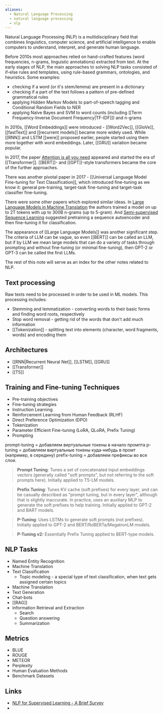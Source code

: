 ```yaml
---
aliases:
  - Natural Language Processing
  - natural language processing
  - nlp
---
```

Natural Language Processing (NLP) is a multidisciplinary field that combines linguistics, computer science, and artificial intelligence to enable computers to understand, interpret, and generate human language.

Before 2010s most approaches relied on hand-crafted features (word frequencies, n-grams, linguistic annotations) extracted from text. At the early stages of NLP, the main approaches to solving NLP tasks consisted of if-else rules and templates, using rule-based grammars, ontologies, and heuristics.
Some examples:
- checking if a word (or it's stem/lemma) are present in a dictionary
- checking if a part of the text follows a pattern of pre-defined grammatical rules
- applying Hidden Markov Models to part-of-speech tagging and Conditional Random Fields to NER
- applying Naïve Bayes and SVM to word counts (including [[Term Frequency-Inverse Document Frequency|TF-IDF]]) and n-grams

In 2010s, [[Word Embeddings]] were introduced - [[Word2Vec]], [[GloVe]], [[fastText]] and [[recurrent models]] became more widely used. While [[RNN]] and LSTM [[were]] proposed earlier, people started using them more together with word embeddings. Later, [[GRU]] variation became popular.

In 2017, the paper [Attention is all you need](https://arxiv.org/abs/1706.03762) appeared and started the era of [[Transformer]]. [[BERT]]- and [[GPT]]-style transformers became the core of the further approaches.

There was another pivotal paper in 2017 - [[Universal Language Model Fine-tuning for Text Classification]], which introduced fine-tuning as we know it: general pre-training, target-task fine-tuning and target-task classifier fine-tuning.

There were some other papers which explored similar ideas. In [Large Language Models in Machine Translation](https://aclanthology.org/D07-1090/) the authors trained a model on up to 2T tokens with up to 300B n-grams (up to 5-gram). And [Semi-supervised Sequence Learning](https://arxiv.org/abs/1511.01432) suggested pretraining a sequence autoencoder and then fine-tuning it for classification.

The appearance of [[Large Language Models]] was another significant step. The criteria of LLM can be vague, so even [[BERT]] can be called an LLM, but if by LLM we mean large models that can do a variety of tasks through prompting and without fine-tuning (or minimal fine-tuning), then GPT-2 or GPT-3 can be called the first LLMs.

The rest of this note will serve as an index for the other notes related to NLP.
## Text processing
Raw texts need to be processed in order to be used in ML models. This processing includes:
- Stemming and lemmatization - converting words to their basic forms and finding word roots, respectively
- Stop word removal - getting rid of the words that don't add much information
- [[Tokenization]] - splitting text into elements (character, word fragments, words) and encoding them

## Architectures
- [[RNN|Recurrent Neural Net]], [[LSTM]], [[GRU]]
- [[Transformer]]
- [[T5]]

## Training and Fine-tuning Techniques
- Pre-training objectives
- Fine-tuning strategies
- Instruction Learning
- Reinforcement Learning from Human Feedback (RLHF)
- Direct Preference Optimization (DPO)
- Tokenization
- Parameter Efficient Fine-tuning (LoRA, QLoRA, Prefix Tuning)
- Prompting

prompt-tuning = добавляем виртуальные токены в начало промпта p-tuning = добавляем виртуальные токены куда-нибудь в промт (например, в середину) prefix-tuning = добавляем префиксы во все слои.

> **Prompt Tuning**: Tunes a set of concatenated input embeddings vectors (generally called "soft prompts", but not referring to the soft prompts here). Initially applied to T5-LM models.

> **Prefix Tuning**: Tunes KV cache (soft prefixes) for every layer, and can be casually described as "prompt tuning, but in every layer", although that is slightly inaccurate. In practice, uses an auxiliary MLP to generate the soft prefixes to help training. Initially applied to GPT-2 and BART models.

> **P-Tuning**: Uses LSTMs to generate soft prompts (not prefixes). Initially applied to GPT-2 and BERT/RoBERTa/MegatronLM models.

> **P-Tuning v2:** Essentially Prefix Tuning applied to BERT-type models.
## NLP Tasks

- Named Entity Recognition
- Machine Translation
- Text Classification
	- Topic modeling - a special type of text classification, when text gets assigned certain topics
- Machine Translation
- Text Generation
- Chat-bots
- [[RAG]]
- Information Retrieval and Extraction
	- Search
	- Question answering
	- Summarization

## Metrics
- BLUE
- ROUGE
- METEOR
- Perplexity
- Human Evaluation Methods  
- Benchmark Datasets

## Links
* [NLP for Supervised Learning - A Brief Survey](https://eugeneyan.com/writing/nlp-supervised-learning-survey/)
* 
